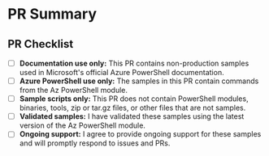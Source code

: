 # PR Summary

<!--
    Add a summary of the changes made in this PR and list related issues
    here. For example:

    This change fixes problem X in the samples for Y.

    - Fixes #1234
-->

## PR Checklist

<!--
    These items are mandatory. For your PR to be reviewed and merged,
    ensure you have read and agree to the following. As you acknowledge
    each item, check each box by replacing the space between the brackets
    with an x or clicking on the box in the UI after submitting your PR.
-->

- [ ] **Documentation use only:** This PR contains non-production samples used in Microsoft's official Azure PowerShell documentation.
- [ ] **Azure PowerShell use only:** The samples in this PR contain commands from the Az PowerShell module.
- [ ] **Sample scripts only:** This PR does not contain PowerShell modules, binaries, tools, zip or tar.gz files, or other files that are not samples.
- [ ] **Validated samples:** I have validated these samples using the latest version of the Az PowerShell module.
- [ ] **Ongoing support:** I agree to provide ongoing support for these samples and will promptly respond to issues and PRs.

<!--
    If your PR is a work in progress, please mark it as a draft or
    prefix it with "(WIP)" or "WIP:".

    This helps us understand whether or not your PR is ready to review.

    Add a #sign-off comment when you're ready for review.
-->
